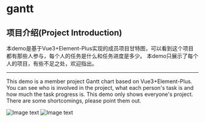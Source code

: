 # gantt
## 项目介绍(Project Introduction)

本demo是基于Vue3+Element-Plus实现的成员项目甘特图，可以看到这个项目都有那些人参与，每个人的任务是什么和任务进度是多少。
本demo只展示了每个人的项目，有些不足之处，欢迎指出。

-----------------------------------------------------------------------------------------------------------------------------------------------------------------------

This demo is a member project Gantt chart based on Vue3+Element-Plus. You can see who is involved in the project, what each person's task is and how much the task progress is.
This demo only shows everyone's project. There are some shortcomings, please point them out.





![Image text](https://github.com/yangliang200517/images/blob/main/gantt1.jpg)
![Image text](https://github.com/yangliang200517/images/blob/main/gantt2.jpg)
